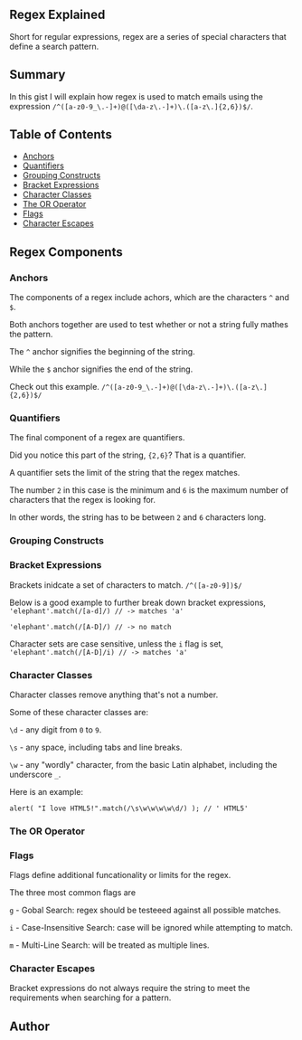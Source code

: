 ## Regex Explained
Short for regular expressions, regex are a series of special characters that define a search pattern.

## Summary
In this gist I will explain how regex is used to match emails using the expression `/^([a-z0-9_\.-]+)@([\da-z\.-]+)\.([a-z\.]{2,6})$/`.
<!-- Briefly summarize the regex you will be describing and what you will explain. Include a code snippet of the regex. Replace this text with your summary.
 -->
 
## Table of Contents
- [Anchors](#anchors)
- [Quantifiers](#quantifiers)
- [Grouping Constructs](#grouping-constructs)
- [Bracket Expressions](#bracket-expressions)
- [Character Classes](#character-classes)
- [The OR Operator](#the-or-operator)
- [Flags](#flags)
- [Character Escapes](#character-escapes)

## Regex Components

### Anchors
The components of a regex include achors, which are the characters `^` and `$`. 

Both anchors together are used to test whether or not a string fully mathes the pattern.

The `^` anchor signifies the beginning of the string.

While the `$` anchor signifies the end of the string.

Check out this example.
`/^([a-z0-9_\.-]+)@([\da-z\.-]+)\.([a-z\.]{2,6})$/`

### Quantifiers
The final component of a regex are quantifiers.

Did you notice this part of the string, `{2,6}`? That is a quantifier. 

A quantifier sets the limit of the string that the regex matches.

The number `2` in this case is the minimum and `6` is the maximum number of characters that the regex is looking for.

In other words, the string has to be between `2` and `6` characters long.

### Grouping Constructs

### Bracket Expressions
Brackets inidcate a set of characters to match.
`/^([a-z0-9])$/`

Below is a good example to further break down bracket expressions,
`'elephant'.match(/[a-d]/) // -> matches 'a'`

`'elephant'.match(/[A-D]/) // -> no match`

Character sets are case sensitive, unless the `i` flag is set,
`'elephant'.match(/[A-D]/i) // -> matches 'a'`

### Character Classes
Character classes remove anything that's not a number.

Some of these character classes are:

`\d` - any digit from `0` to `9`.

`\s` - any space, including tabs and line breaks.

`\w` - any "wordly" character, from the basic Latin alphabet, including the underscore `_`.

Here is an example:

`alert( "I love HTML5!".match(/\s\w\w\w\w\d/) ); // ' HTML5'`


### The OR Operator

### Flags
Flags define additional funcationality or limits for the regex.

The three most common flags are 

`g` - Gobal Search: regex should be testeeed against all possible matches.

`i` - Case-Insensitive Search: case will be ignored while attempting to match.

`m` - Multi-Line Search: will be treated as multiple lines.

### Character Escapes
Bracket expressions do not always require the string to meet the requirements when searching for a pattern.



## Author

<!-- A short section about the author with a link to the author's GitHub profile (replace with your information and a link to your profile)
 -->

